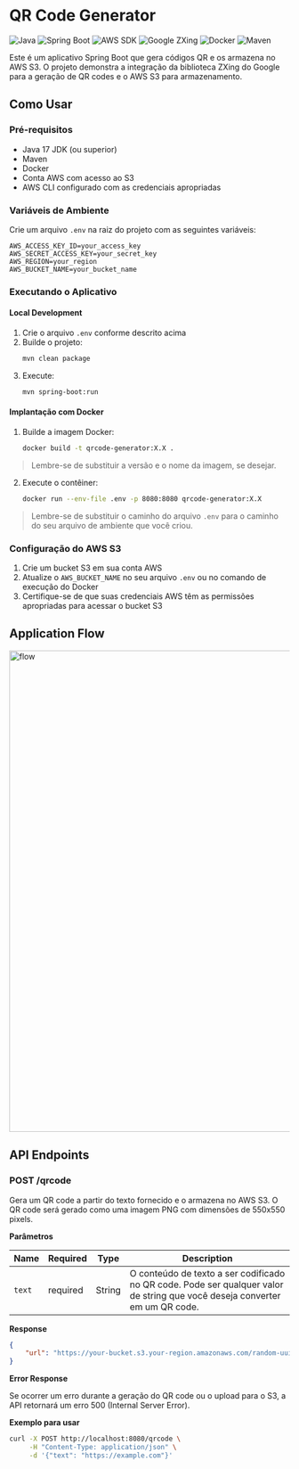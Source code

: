 # QR Code Generator

![Java](https://img.shields.io/badge/Java-21-orange)
![Spring Boot](https://img.shields.io/badge/Spring%20Boot-3.4.4-brightgreen)
![AWS SDK](https://img.shields.io/badge/AWS%20SDK-2.24.12-yellow)
![Google ZXing](https://img.shields.io/badge/Google%20ZXing-3.5.2-blue)
![Docker](https://img.shields.io/badge/Docker-✓-blue)
![Maven](https://img.shields.io/badge/Maven-3.9.6-red)

Este é um aplicativo Spring Boot que gera códigos QR e os armazena no AWS S3. O projeto demonstra a integração da biblioteca ZXing do Google para a geração de QR codes e o AWS S3 para armazenamento.

## Como Usar

### Pré-requisitos

- Java 17 JDK (ou superior)
- Maven
- Docker
- Conta AWS com acesso ao S3
- AWS CLI configurado com as credenciais apropriadas

### Variáveis de Ambiente

Crie um arquivo `.env` na raiz do projeto com as seguintes variáveis:

```env
AWS_ACCESS_KEY_ID=your_access_key
AWS_SECRET_ACCESS_KEY=your_secret_key
AWS_REGION=your_region
AWS_BUCKET_NAME=your_bucket_name
```

### Executando o Aplicativo

#### Local Development

1. Crie o arquivo `.env` conforme descrito acima
2. Builde o projeto:
   ```bash
   mvn clean package
   ```
3. Execute:
   ```bash
   mvn spring-boot:run
   ```

#### Implantação com Docker

1. Builde a imagem Docker:
   ```bash
   docker build -t qrcode-generator:X.X . 
   ```
> Lembre-se de substituir a versão e o nome da imagem, se desejar.

2. Execute o contêiner:
   ```bash
   docker run --env-file .env -p 8080:8080 qrcode-generator:X.X 
   ```

> Lembre-se de substituir o caminho do arquivo `.env` para o caminho do seu arquivo de ambiente que você criou.

### Configuração do AWS S3

1. Crie um bucket S3 em sua conta AWS
2. Atualize o `AWS_BUCKET_NAME` no seu arquivo `.env` ou no comando de execução do Docker
3. Certifique-se de que suas credenciais AWS têm as permissões apropriadas para acessar o bucket S3

## Application Flow

<img width="1184" height="864" alt="flow" src="https://github.com/user-attachments/assets/747d61d0-0e6a-4a73-afa8-39639440c6c6" />


## API Endpoints

### POST /qrcode
Gera um QR code a partir do texto fornecido e o armazena no AWS S3. O QR code será gerado como uma imagem PNG com dimensões de 550x550 pixels.

**Parâmetros**

| Name | Required | Type | Description |
|------|----------|------|-------------|
| `text` | required | String | O conteúdo de texto a ser codificado no QR code. Pode ser qualquer valor de string que você deseja converter em um QR code. |

**Response**

```json
{
    "url": "https://your-bucket.s3.your-region.amazonaws.com/random-uuid"
}
```

**Error Response**

Se ocorrer um erro durante a geração do QR code ou o upload para o S3, a API retornará um erro 500 (Internal Server Error).

**Exemplo para usar**

```bash
curl -X POST http://localhost:8080/qrcode \
     -H "Content-Type: application/json" \
     -d '{"text": "https://example.com"}'
```
